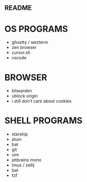 ## README

# OS PROGRAMS
- ghostty / wezterm
- zen browser
- cursor.sh
- vscode

# BROWSER
- bitwarden
- ublock origin
- i still don't care about cookies

# SHELL PROGRAMS
- starship
- atuin
- bat
- git
- vim
- jetbrains mono
- tmux / zellij
- bat
- fzf
